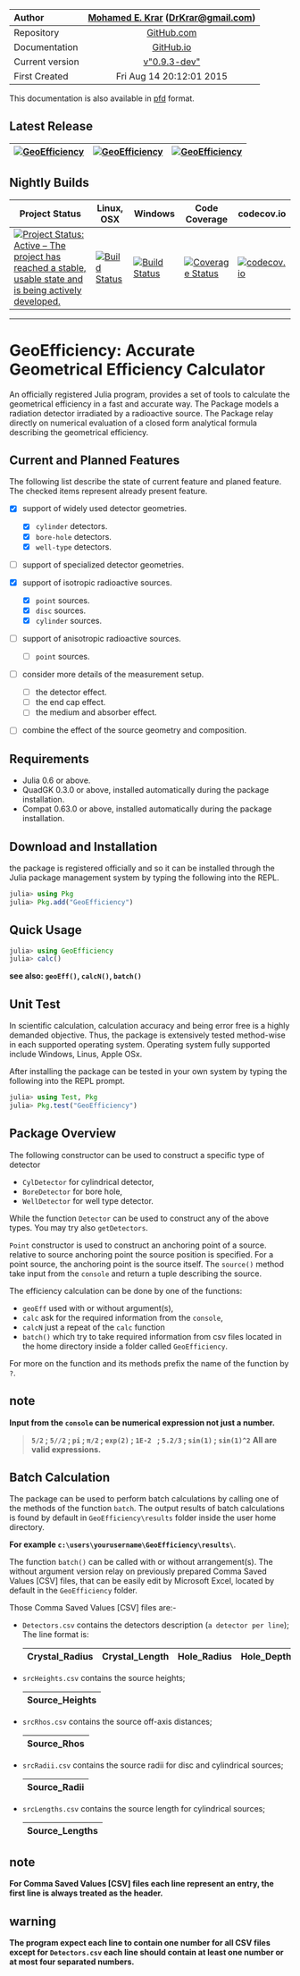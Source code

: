 Author | [Mohamed E. Krar](https://www.researchgate.net/profile/Mohamed_Krar3) (DrKrar@gmail.com)
:----|:----: 
Repository | [GitHub.com](https://github.com/DrKrar/GeoEfficiency.jl/)
Documentation |  [GitHub.io](GeoEfficiency.GitHub.io/index.html)
Current version | [v"0.9.3-dev"](https://github.com/DrKrar/GeoEfficiency.jl)
First Created | Fri Aug 14 20:12:01 2015

This documentation is also available in [pfd](GeoEfficiency.GitHub.io/pdf/GeoEfficiency.pdf) format.

## Latest Release 
[![GeoEfficiency](http://pkg.julialang.org/badges/GeoEfficiency_0.4.svg)](http://pkg.julialang.org/?pkg=GeoEfficiency)  | [![GeoEfficiency](http://pkg.julialang.org/badges/GeoEfficiency_0.5.svg)](http://pkg.julialang.org/?pkg=GeoEfficiency)  | [![GeoEfficiency](http://pkg.julialang.org/badges/GeoEfficiency_0.6.svg)](http://pkg.julialang.org/?pkg=GeoEfficiency) 
----|----|----

## Nightly Builds

Project Status | Linux, OSX | Windows | Code Coverage | codecov.io
----|----|----|----|----
[![Project Status: Active – The project has reached a stable, usable state and is being actively developed.](http://www.repostatus.org/badges/latest/active.svg)](http://www.repostatus.org/#active) | [![Build Status](https://travis-ci.org/DrKrar/GeoEfficiency.jl.svg)](https://travis-ci.org/DrKrar/GeoEfficiency.jl) | [![Build Status](https://ci.appveyor.com/api/projects/status/ew595nn4njmm4dbl?svg=true)](https://ci.appveyor.com/project/DrKrar/GeoEfficiency-jl) | [![Coverage Status](https://coveralls.io/repos/github/DrKrar/GeoEfficiency.jl/badge.svg?branch=master)](https://coveralls.io/github/DrKrar/GeoEfficiency.jl?branch=master) | [![codecov.io](http://codecov.io/github/DrKrar/GeoEfficiency.jl/coverage.svg?branch=master)](http://codecov.io/github/DrKrar/GeoEfficiency.jl?branch=master)

---

# GeoEfficiency: Accurate Geometrical Efficiency Calculator

An officially registered Julia program, provides a set of tools to calculate the geometrical efficiency in a fast and accurate way. 
The Package models a radiation detector irradiated by a radioactive source. 
The Package relay directly on numerical evaluation of a closed form analytical formula describing the geometrical efficiency.

## Current and Planned Features
The following list describe the state of current feature and planed feature. 
The checked items represent already present feature.

 - [x] support of widely used detector geometries.
      - [x] `cylinder` detectors.
      - [x] `bore-hole` detectors.
      - [x] `well-type` detectors.
     
 - [ ] support of specialized detector geometries.
 
 - [x] support of isotropic radioactive sources.
      - [x] `point` sources.
      - [x] `disc` sources.
      - [x] `cylinder` sources.

 - [ ] support of anisotropic radioactive sources.
      - [ ] `point` sources.
     
 - [ ] consider more details of the measurement setup.
      - [ ] the detector effect.
      - [ ] the end cap effect.
      - [ ] the medium and absorber effect.
      
 - [ ] combine the effect of the source geometry and composition. 

## Requirements
 *  Julia 0.6 or above.
 *  QuadGK 0.3.0 or above, installed automatically during the package installation.
 *  Compat 0.63.0 or above, installed automatically during the package installation.
 
## Download and Installation
the package is registered officially and so it can be installed through the Julia package management  system by typing the following into the REPL.

```julia
julia> using Pkg
julia> Pkg.add("GeoEfficiency") 
```

## Quick Usage
```julia
julia> using GeoEfficiency
julia> calc()
```
**see also: `geoEff()`, `calcN()`, `batch()`**

## Unit Test
In scientific calculation, calculation accuracy and being error free is a highly demanded objective.
Thus, the package is extensively tested method-wise in each supported operating system.
Operating system fully supported include Windows, Linus, Apple OSx.

After installing the package can be tested in your own system by typing the following into the REPL prompt.
```julia
julia> using Test, Pkg
julia> Pkg.test("GeoEfficiency") 
```

## Package Overview
The following constructor can be used to construct a specific type of detector 
 *  `CylDetector` for cylindrical detector, 
 *  `BoreDetector` for bore hole, 
 *  `WellDetector` for well type detector.

 While the function `Detector` can be used to construct any of the above types. You may try also `getDetectors`.

`Point` constructor is used to construct an anchoring point of a source. relative to source anchoring point the source position is specified.
For a point source, the anchoring point is the source itself. 
The `source()` method take input from the `console` and return a tuple describing the source.

The efficiency calculation can be done by one of the functions: 
*  `geoEff` used with or without argument(s), 
*  `calc` ask for the required information from the `console`, 
*  `calcN` just a repeat of the `calc` function 
*  `batch()` which try to take required information from csv files located in 
   the home directory inside a folder called `GeoEfficiency`.
 
For more on the function and its methods prefix the name of the function by `?`.

## note
**Input from the `console` can be numerical expression not just a number.**
   
   > **``5/2`` ; ``5//2`` ; ``pi`` ; ``π/2`` ; ``exp(2)`` ; ``1E-2 `` ; ``5.2/3`` ; ``sin(1)`` ;  ``sin(1)^2``**
   > **All are valid expressions.**
     
## Batch Calculation
The package can be used to perform batch calculations by calling one of the 
methods of the function `batch`. The output results of batch calculations is 
found by default in `GeoEfficiency\results` folder inside the user home directory.

**For example  `c:\users\yourusername\GeoEfficiency\results\`**.

The function `batch()` can be called with or without arrangement(s). 
The without argument version relay on previously prepared Comma Saved  Values 
[CSV] files, that can be easily edit by Microsoft Excel, located by default 
in the ``GeoEfficiency`` folder.

Those Comma Saved  Values [CSV] files are:-
    
*  `Detectors.csv` contains the detectors description (`a detector per line`); The line format is: 
     
    Crystal_Radius | Crystal_Length | Hole_Radius | Hole_Depth |
    ---------------| ---------------|-------------|----------- |

*  `srcHeights.csv` contains the source heights; 
     
    Source_Heights | 
    ---------------|

*  `srcRhos.csv` contains the source off-axis distances;                        
     
    Source_Rhos | 
    ------------|

*  `srcRadii.csv` contains the source radii for disc and cylindrical sources;             
     
    Source_Radii| 
    ------------|

*  `srcLengths.csv` contains the source length for cylindrical sources;    
     
    Source_Lengths| 
    --------------|

## note
**For Comma Saved Values [CSV] files each line represent an entry, the first line is always treated as the header.**
      
## warning
**The program expect each line to contain one number for all CSV files except for ``Detectors.csv`` each line should contain at least one number or at most four separated numbers.**
